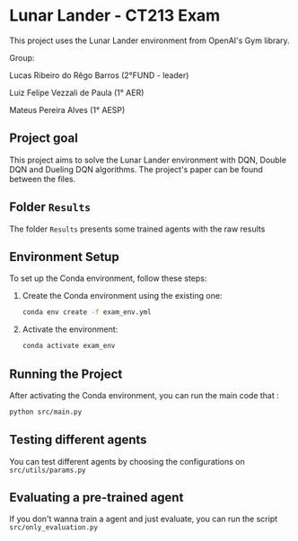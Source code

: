 # Lunar Lander - CT213 Exam

This project uses the Lunar Lander environment from OpenAI's Gym library.

Group:

Lucas Ribeiro do Rêgo Barros (2°FUND - leader)

Luiz Felipe Vezzali de Paula (1° AER)

Mateus Pereira Alves (1° AESP)

## Project goal

This project aims to solve the Lunar Lander environment with DQN, Double DQN and Dueling DQN algorithms. The project's paper can be found between the files.

## Folder `Results`

The folder `Results` presents some trained agents with the raw results

#### 

## Environment Setup

To set up the Conda environment, follow these steps:

1.  Create the Conda environment using the existing one:
    ```sh
    conda env create -f exam_env.yml
    ```

3. Activate the environment:
    ```sh
    conda activate exam_env
    ```

## Running the Project

After activating the Conda environment, you can run the main code that :

```sh
python src/main.py
```

## Testing different agents

You can test different agents by choosing the configurations on `src/utils/params.py` 


## Evaluating a pre-trained agent

If you don't wanna train a agent and just evaluate, you can run the script `src/only_evaluation.py`

